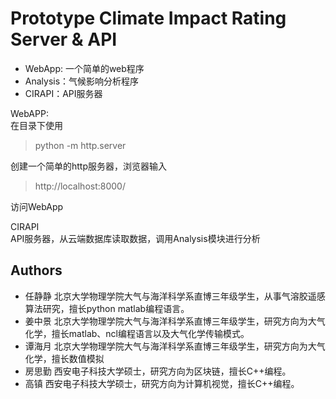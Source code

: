 # Prototype Climate Impact Rating Server & API
- WebApp: 一个简单的web程序
- Analysis：气候影响分析程序
- CIRAPI：API服务器

WebAPP:  
在目录下使用 
> python -m http.server  

创建一个简单的http服务器，浏览器输入  
>http://localhost:8000/   

访问WebApp

CIRAPI  
API服务器，从云端数据库读取数据，调用Analysis模块进行分析
## Authors

* 任静静 北京大学物理学院大气与海洋科学系直博三年级学生，从事气溶胶遥感算法研究，擅长python matlab编程语言。
* 姜中景 北京大学物理学院大气与海洋科学系直博三年级学生，研究方向为大气化学，擅长matlab、ncl编程语言以及大气化学传输模式。
* 谭海月 北京大学物理学院大气与海洋科学系直博三年级学生，研究方向为大气化学，擅长数值模拟
* 房思勤 西安电子科技大学硕士，研究方向为区块链，擅长C++编程。
* 高镇 西安电子科技大学硕士，研究方向为计算机视觉，擅长C++编程。


